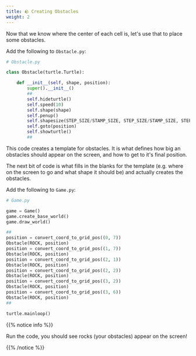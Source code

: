 ```yaml
---
title: 🪨 Creating Obstacles
weight: 2
---
```


Now that we know where the center of each cell is, let's use that to place some obstacles.

Add the following to `Obstacle.py`:

```python
# Obstacle.py

class Obstacle(turtle.Turtle):

    def __init__(self, shape, position):
        super().__init__()
        ##
        self.hideturtle()
        self.speed(10)
        self.shape(shape)
        self.penup()
        self.shapesize(STEP_SIZE/STAMP_SIZE, STEP_SIZE/STAMP_SIZE, STEP_SIZE/STAMP_SIZE)
        self.goto(position)
        self.showturtle()
        ##
```

This code creates a template for obstacles.
It is what defines how big an obstacles should appear on the screen, and how to get to it's final position.

The next bit of code is what fills in the blanks for the template (e.g. where on the screen to go and what shape it should be) and actually creates the obstacles.

Add the following to `Game.py`:

```python
# Game.py

game = Game()
game.create_base_world()
game.draw_world()

##
position = convert_coord_to_grid_pos((0, 7))
Obstacle(ROCK, position)
position = convert_coord_to_grid_pos((1, 7))
Obstacle(ROCK, position)
position = convert_coord_to_grid_pos((2, 1))
Obstacle(ROCK, position)
position = convert_coord_to_grid_pos((2, 2))
Obstacle(ROCK, position)
position = convert_coord_to_grid_pos((3, 2))
Obstacle(ROCK, position)
position = convert_coord_to_grid_pos((3, 6))
Obstacle(ROCK, position)
##

turtle.mainloop()
```

{{% notice info %}}

Run the code, you should see rocks (your obstacles) appear on the screen!

{{% /notice %}}
